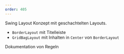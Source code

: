 ```yaml
---
order: 405
---
```


Swing Layout Konzept mit geschachtelten Layouts.
* `BorderLayout` mit Titelleiste
* `GridBagLayout` mit Inhalten in `Center` von `BorderLayout`

Dokumentation von Regeln